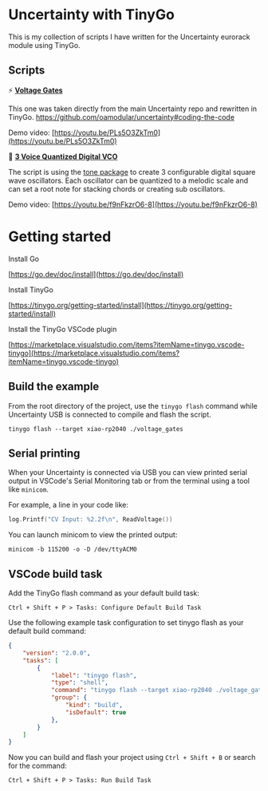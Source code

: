 # Uncertainty with TinyGo

This is my collection of scripts I have written for the Uncertainty eurorack module using TinyGo.

## Scripts

⚡ **[Voltage Gates](voltage_gates/main.go)**

This one was taken directly from the main Uncertainty repo and rewritten in TinyGo. https://github.com/oamodular/uncertainty#coding-the-code

Demo video: [https://youtu.be/PLs5O3ZkTm0](https://youtu.be/PLs5O3ZkTm0)

🎹 **[3 Voice Quantized Digital VCO](vco/)**

The script is using the [tone package](https://pkg.go.dev/tinygo.org/x/drivers/tone) to create 3 configurable digital square wave oscillators. Each oscillator can be quantized to a melodic scale and can set a root note for stacking chords or creating sub oscillators.

Demo video: [https://youtu.be/f9nFkzrO6-8](https://youtu.be/f9nFkzrO6-8)

# Getting started

Install Go

[https://go.dev/doc/install](https://go.dev/doc/install)

Install TinyGo

[https://tinygo.org/getting-started/install](https://tinygo.org/getting-started/install)

Install the TinyGo VSCode plugin

[https://marketplace.visualstudio.com/items?itemName=tinygo.vscode-tinygo](https://marketplace.visualstudio.com/items?itemName=tinygo.vscode-tinygo)

## Build the example

From the root directory of the project, use the `tinygo flash` command while Uncertainty USB is connected to compile and flash the script.

```shell
tinygo flash --target xiao-rp2040 ./voltage_gates
```

## Serial printing

When your Uncertainty is connected via USB you can view printed serial output in VSCode's Serial Monitoring tab or from the terminal using a tool like `minicom`.

For example, a line in your code like:

```go
log.Printf("CV Input: %2.2f\n", ReadVoltage())
```

You can launch minicom to view the printed output:

```shell
minicom -b 115200 -o -D /dev/ttyACM0
```

## VSCode build task

Add the TinyGo flash command as your default build task:

```plaintext
Ctrl + Shift + P > Tasks: Configure Default Build Task
```

Use the following example task configuration to set tinygo flash as your default build command:

```json
{
    "version": "2.0.0",
    "tasks": [
        {
            "label": "tinygo flash",
            "type": "shell",
            "command": "tinygo flash --target xiao-rp2040 ./voltage_gates",
            "group": {
                "kind": "build",
                "isDefault": true
            },
        }
    ]
}
```

Now you can build and flash your project using `Ctrl + Shift + B` or search for the command:

```plaintext
Ctrl + Shift + P > Tasks: Run Build Task
```
